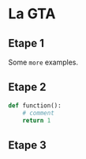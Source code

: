 # La GTA

## Etape 1

Some `more` examples.

## Etape 2 
``` py title="my_fun.py" linenums="1"
def function():
    # comment
    return 1
```

## Etape 3

